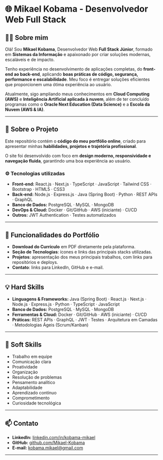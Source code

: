 # 🌐 Mikael Kobama - Desenvolvedor Web Full Stack

## 👨‍💻 Sobre mim

Olá! Sou **Mikael Kobama**, Desenvolvedor Web **Full Stack Júnior**, formado em **Sistemas da Informação** e apaixonado por criar soluções modernas, escaláveis e de impacto.

Tenho experiência no desenvolvimento de aplicações completas, do **front-end ao back-end**, aplicando **boas práticas de código, segurança, performance e escalabilidade**. Meu foco é entregar soluções eficientes que proporcionem uma ótima experiência ao usuário.

Atualmente, sigo ampliando meus conhecimentos em **Cloud Computing (AWS)** e **Inteligência Artificial aplicada à nuvem**, além de ter concluído programas como o **Oracle Next Education (Data Science)** e a **Escola da Nuvem (AWS & IA)**.

---

## 💼 Sobre o Projeto

Este repositório contém o **código do meu portfólio online**, criado para apresentar minhas **habilidades, projetos e trajetória profissional**.

O site foi desenvolvido com foco em **design moderno, responsividade e navegação fluida**, garantindo uma boa experiência ao usuário.

### ⚙️ Tecnologias utilizadas

- **Front-end:** React.js · Next.js · TypeScript · JavaScript · Tailwind CSS · Bootstrap · HTML5 · CSS3
- **Back-end:** Node.js · Express.js · Java (Spring Boot) · Python · REST APIs · GraphQL
- **Banco de Dados:** PostgreSQL · MySQL · MongoDB
- **DevOps & Cloud:** Docker · Git/GitHub · AWS (iniciante) · CI/CD
- **Outros:** JWT Authentication · Testes automatizados

---

## 🚀 Funcionalidades do Portfólio

- **Download do Currículo** em PDF diretamente pela plataforma.
- **Seção de Tecnologias**: ícones e links das principais stacks utilizadas.
- **Projetos**: apresentação dos meus principais trabalhos, com links para repositórios e deploys.
- **Contato**: links para LinkedIn, GitHub e e-mail.

---

## 💡 Hard Skills

- **Linguagens & Frameworks:** Java (Spring Boot) · React.js · Next.js · Node.js · Express.js · Python · TypeScript · JavaScript
- **Banco de Dados:** PostgreSQL · MySQL · MongoDB
- **Ferramentas & Cloud:** Docker · Git/GitHub · AWS (iniciante) · CI/CD
- **Práticas:** REST APIs · GraphQL · JWT · Testes · Arquitetura em Camadas · Metodologias Ágeis (Scrum/Kanban)

---

## 🤝 Soft Skills

- Trabalho em equipe
- Comunicação clara
- Proatividade
- Organização
- Resolução de problemas
- Pensamento analítico
- Adaptabilidade
- Aprendizado contínuo
- Comprometimento
- Curiosidade tecnológica

---

## 📫 Contato

- **LinkedIn:** [linkedin.com/in/kobama-mikael](https://www.linkedin.com/in/kobama-mikael/)
- **GitHub:** [github.com/Mikael-Kobama](https://github.com/Mikael-Kobama)
- **E-mail:** kobama.mikael@gmail.com

---
